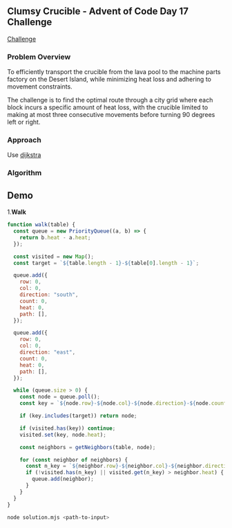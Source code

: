 ## Clumsy Crucible - Advent of Code Day 17 Challenge

[Challenge](https://adventofcode.com/2023/day/17)

### Problem Overview

To efficiently transport the crucible from the lava pool to the machine parts factory on the Desert Island, while minimizing heat loss and adhering to movement constraints.

The challenge is to find the optimal route through a city grid where each block incurs a specific amount of heat loss, with the crucible limited to making at most three consecutive movements before turning 90 degrees left or right.

### Approach

Use [dijkstra](https://en.wikipedia.org/wiki/Dijkstra%27s_algorithm)

### Algorithm

## Demo

1.**Walk**

```js
function walk(table) {
  const queue = new PriorityQueue((a, b) => {
    return b.heat - a.heat;
  });

  const visited = new Map();
  const target = `${table.length - 1}-${table[0].length - 1}`;

  queue.add({
    row: 0,
    col: 0,
    direction: "south",
    count: 0,
    heat: 0,
    path: [],
  });

  queue.add({
    row: 0,
    col: 0,
    direction: "east",
    count: 0,
    heat: 0,
    path: [],
  });

  while (queue.size > 0) {
    const node = queue.poll();
    const key = `${node.row}-${node.col}-${node.direction}-${node.count}`;

    if (key.includes(target)) return node;

    if (visited.has(key)) continue;
    visited.set(key, node.heat);

    const neighbors = getNeighbors(table, node);

    for (const neighbor of neighbors) {
      const n_key = `${neighbor.row}-${neighbor.col}-${neighbor.direction}`;
      if (!visited.has(n_key) || visited.get(n_key) > neighbor.heat) {
        queue.add(neighbor);
      }
    }
  }
}
```

```bash
node solution.mjs <path-to-input>
```
